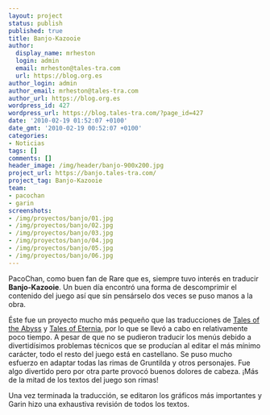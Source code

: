 ```yaml
---
layout: project
status: publish
published: true
title: Banjo-Kazooie
author:
  display_name: mrheston
  login: admin
  email: mrheston@tales-tra.com
  url: https://blog.org.es
author_login: admin
author_email: mrheston@tales-tra.com
author_url: https://blog.org.es
wordpress_id: 427
wordpress_url: https://blog.tales-tra.com/?page_id=427
date: '2010-02-19 01:52:07 +0100'
date_gmt: '2010-02-19 00:52:07 +0100'
categories:
- Noticias
tags: []
comments: []
header_image: /img/header/banjo-900x200.jpg
project_url: https://banjo.tales-tra.com/
project_tag: Banjo-Kazooie
team:
- pacochan
- garin
screenshots:
- /img/proyectos/banjo/01.jpg
- /img/proyectos/banjo/02.jpg
- /img/proyectos/banjo/03.jpg
- /img/proyectos/banjo/04.jpg
- /img/proyectos/banjo/05.jpg
- /img/proyectos/banjo/06.jpg
---
```


PacoChan, como buen fan de Rare que es, siempre tuvo interés en traducir **Banjo-Kazooie**.
Un buen día encontró una forma de descomprimir el contenido del juego así que sin pensárselo dos veces se puso manos a la obra.

Éste fue un proyecto mucho más pequeño que las traducciones de [Tales of the Abyss](/proyectos/tales-of-the-abyss)
y [Tales of Eternia](/proyectos/tales-of-eternia), por lo que se llevó a cabo en relativamente poco tiempo.
A pesar de que no se pudieron traducir los menús debido a divertidísimos problemas técnicos que se producían al editar
el más mínimo carácter, todo el resto del juego está en castellano. Se puso mucho esfuerzo en adaptar todas
las rimas de Gruntilda y otros personajes. Fue algo divertido pero por otra parte provocó buenos dolores de cabeza.
¡Más de la mitad de los textos del juego son rimas!

Una vez terminada la traducción, se editaron los gráficos más importantes y Garin hizo una exhaustiva revisión de todos los textos.
